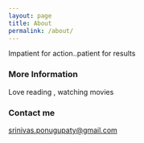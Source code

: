 ```yaml
---
layout: page
title: About
permalink: /about/
---
```


Impatient for action..patient for results

### More Information

Love reading , watching movies

### Contact me

[srinivas.ponugupaty@gmail.com](mailto:srinivas.ponugupaty@gmail.com)
